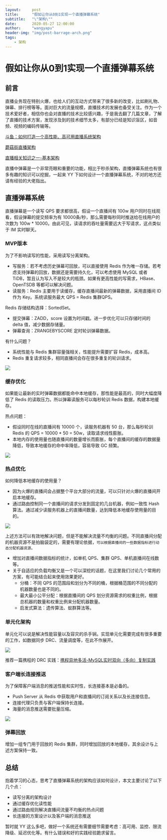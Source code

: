 ```yaml
---
layout:     post
title:      "假如让你从0到1实现一个直播弹幕系统"
subtitle:   "\"架构\""
date:       2020-05-27 12:00:00
author:     "wangyapu"
header-img: "img/post-barrage-arch.png"
tags:
    - 架构
---
```


# 假如让你从0到1实现一个直播弹幕系统

## 前言

直播业务现在特别火爆，也给人们的互动方式带来了很多新的改变，比如刷礼物、弹幕、排行榜等等。面对巨大的流量规模，直播技术的发展也备受关注。作为一个技术爱好者，相信你也会对直播的技术比较感兴趣，于是我去翻了几篇文章，了解了直播的技术方案，发现涉及到的技术细节太多，有部分已经是知识盲区，如音频、视频的编码传输等。

[斗鱼：如何打造一个高性能、高可用直播系统架构](https://www.infoq.cn/article/we4dDaWLO7ZsHLij6AZ9)

[蘑菇街直播架构](https://cloud.tencent.com/developer/article/1036603)

[直播相关知识之一-基本架构](https://blog.csdn.net/huwei2003/article/details/54599152)

直播中弹幕是一个非常亮眼和重要的功能，相比于秒杀架构，直播弹幕系统也有很多有趣的知识可以挖掘，一起来 YY 下如何设计一个直播弹幕系统，不对的地方还请有经验的大佬指出。

## 直播弹幕系统

直播弹幕是一个读写 QPS 要求都很高，假设一个直播间有 100w 用户同时在线观看，假设弹幕的提交频率为有 10000条/秒，那么需要每秒同时推送给在线用户的次数为 100w * 10000。由此可见，读请求的吞吐量需要远大于写请求，这点类似于 IM 实时聊天。

### MVP版本

为了不影响读写的性能，采用读写分离架构。

- 写服务：若不考虑历史弹幕可回放，可以直接使用 Redis 作为唯一存储。若考虑支持弹幕的回放，数据还是需要持久化，可以考虑使用 MySQL 或者 TiDB，暂且认为写入不是较大的瓶颈。如果有更高性能的写需求，HBase、OpenTSDB 等都可以解决问题。
- 读服务：Redis 主要用于读缓存，缓存直播间最新的弹幕数据，采用直播间 ID 作为 Key。系统读服务最大 QPS = Redis 集群QPS。

Redis 存储结构选择：SortedSet。

- 提交弹幕：ZADD，score 设置为时间戳。进一步优化可以只存储时间的 delta 值，减少数据存储量。
- 弹幕查询：ZRANGEBYSCORE 定时轮训弹幕数据。

有什么问题？

- 系统性能与 Redis 集群容量强相关，性能提升需要扩容 Redis，成本高。
- Redis 重复请求较多，相同直播间会存在很多重复的轮训请求。

![](http://wangyapu.iocoder.cn/15916916743098.jpg)


### 缓存优化

如果能让最新的实时弹幕数据都能命中本地缓存，那性能是最高的，同时大幅度降低了 Redis 的读取压力。所以弹幕读服务可以每秒轮训 Redis 数据，构建本地缓存。

热点问题：

- 假设同时在线的直播间有 10000 个，读服务机器有 50 台，那么每秒轮训 Redis 的 QPS = 10000 * 50 = 50w，读取请求线性膨胀。
- 本地内存的使用量也随直播间的数量增长而膨胀，每个直播间的缓存的数据量降低，导致本地缓存的命中率降低，容易导致 GC 频繁。

![](http://wangyapu.iocoder.cn/15916968381822.jpg)


### 热点优化

如何降低本地缓存的使用量？

- 因为火爆的直播间会占据整个平台大部分的流量，可以只针对火爆的直播间开启本地缓存。
- 通过路由控制同一个直播间的请求分发到固定的几台机器，例如一致性 Hash 算法。通过减少读服务机器上的直播间数量，达到降低本地缓存使用量的目的。

![](http://wangyapu.iocoder.cn/15917172883874.jpg)


上述方法可以有效地解决问题，但是不能解决流量不均衡的问题。不同直播间分配的机器资源不是拍脑袋定的，需要有理论依据，`可以根据直播间的一些数据指标进行动态分配机器资源。`

- 增加对直播间数据指标的统计，如单机 QPS、集群 QPS、单机直播间在线数等。
- 关于自适应的负载均衡又是一个可以深挖的话题，在这里我们讨论几个常用的方案，有可能结合起来使用效果更好。
    - 分桶：不同 QPS 的范围段和划分为不同的桶，根据桶范围的不同分配的机器数量也是不同的。
    - 最大最小公平分配：根据直播间的 QPS 划分资源需求的权重比例，根据总机器的数量和权重比例来分配机器数量。
    - 启发式算法：遗传算法、蚁群算法等。

### 单元化架构

单元化可以说是解决性能容量以及容灾的杀手锏。实现单元化需要完成有很多重要的工作，如数据同步 DRC、流量调度等，在此不作展开。

![](http://wangyapu.iocoder.cn/15917144887797.jpg)

推荐一篇携程的 DRC 实践：[携程异地多活-MySQL实时双向（多向）复制实践](https://tech.ctrip.com/articles/a_architecture/3677/)


### 客户端长连接推送

为了保障客户端消息的推送性能和实时性，长连接基本是必备的。

- Push Server 从 Redis 中获取用户和直播间的订阅关系以及长连接信息。
- 连接代理只负责与客户端保持长连接。
- 海量的消息推送需要批量压缩。

![](http://wangyapu.iocoder.cn/15917150359339.jpg)

### 弹幕回放

增加一组专门用于回放的 Redis 集群，同时增加回放的本地缓存，其余设计与上述方案保持一致。

## 总结

抱着学习的心态，思考了直播弹幕系统的架构应该如何设计，本文主要讨论了以下几个点：

- 读写分离的架构设计
- 通过缓存优化读性能
- 通过路由规则解决直播间流量不均衡的热点问题
- 长连接的方案设计以及客户端的消息推送

暂时就 YY 这么多吧，做好一个系统还有需要细节需要考虑：高可用、监控、限流降级、延迟优化等。有什么错误和好的实践经验跪求留言。


